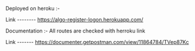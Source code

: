 Deployed on heroku :-

Link -------- https://algo-register-logon.herokuapp.com/



Documentation :-
All routes are checked with herroku link

Link  ------- https://documenter.getpostman.com/view/11864784/TVep87Kc